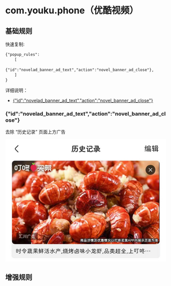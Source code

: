 # com.youku.phone（优酷视频）

## 基础规则

快速复制:
```
{"popup_rules":
    [
        {"id":"novelad_banner_ad_text","action":"novel_banner_ad_close"},
    ]
}
```
详细说明：
- [{"id":"novelad_banner_ad_text","action":"novel_banner_ad_close"}](#idnovelad_banner_ad_textactionnovel_banner_ad_close)

### {"id":"novelad_banner_ad_text","action":"novel_banner_ad_close"}
去除 “历史记录” 页面上方广告

![](./assets/novel_banner_ad_close.jpg)

## 增强规则
